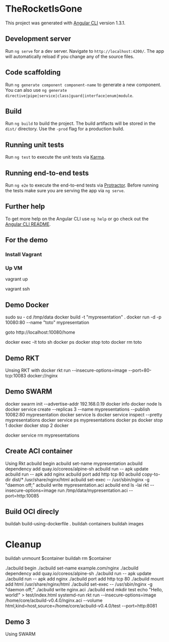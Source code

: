 # TheRocketIsGone

This project was generated with [Angular CLI](https://github.com/angular/angular-cli) version 1.3.1.

## Development server

Run `ng serve` for a dev server. Navigate to `http://localhost:4200/`. The app will automatically reload if you change any of the source files.

## Code scaffolding

Run `ng generate component component-name` to generate a new component. You can also use `ng generate directive|pipe|service|class|guard|interface|enum|module`.

## Build

Run `ng build` to build the project. The build artifacts will be stored in the `dist/` directory. Use the `-prod` flag for a production build.

## Running unit tests

Run `ng test` to execute the unit tests via [Karma](https://karma-runner.github.io).

## Running end-to-end tests

Run `ng e2e` to execute the end-to-end tests via [Protractor](http://www.protractortest.org/).
Before running the tests make sure you are serving the app via `ng serve`.

## Further help

To get more help on the Angular CLI use `ng help` or go check out the [Angular CLI README](https://github.com/angular/angular-cli/blob/master/README.md).


## For the demo

### Install Vagrant

### Up VM

vagrant up

vagrant ssh

## Demo Docker
sudo su -
cd /tmp/data
docker build -t "mypresentation" .
docker run -d -p 10080:80 --name "toto" mypresentation

goto http://localhost:10080/home

docker exec -it toto sh
docker ps
docker stop toto
docker rm toto

## Demo RKT
Unsing RKT with docker
 rkt run --insecure-options=image --port=80-tcp:10083 docker://nginx
 

## Demo SWARM
docker swarm init --advertise-addr 192.168.0.19
docker info
docker node ls
docker service create --replicas 3 --name mypresentations --publish 10082:80 mypresentation 
docker service ls
docker service inspect --pretty mypresentations
docker service ps mypresentations
docker ps
docker stop 1 docker
docker stop 2 docker

docker service rm mypresentations

## Create ACI container
Using Rkt
acbuild begin
acbuild set-name mypresentation
acbuild dependency add quay.io/coreos/alpine-sh
acbuild run -- apk update
acbuild run -- apk add nginx
acbuild port add http tcp 80
acbuild copy-to-dir dist/* /usr/share/nginx/html
acbuild set-exec -- /usr/sbin/nginx -g "daemon off;"
acbuild write mypresentation.aci
acbuild end
ls -lai
rkt --insecure-options=image run /tmp/data/mypresentation.aci --port=http:10085

## Build OCI direcly
buildah build-using-dockerfile .
buildah containers
buildah images

# Cleanup
buildah unmount $container
buildah rm $container

./acbuild begin
./acbuild set-name example.com/nginx
./acbuild dependency add quay.io/coreos/alpine-sh
./acbuild run -- apk update
./acbuild run -- apk add nginx
./acbuild port add http tcp 80
./acbuild mount add html /usr/share/nginx/html
./acbuild set-exec -- /usr/sbin/nginx -g "daemon off;"
./acbuild write nginx.aci
./acbuild end
mkdir test
echo "Hello, world!" > test/index.html
systemd-run rkt run --insecure-options=image /home/core/acbuild-v0.4.0/nginx.aci --volume html,kind=host,source=/home/core/acbuild-v0.4.0/test --port=http:8081

## Demo 3
Using SWARM

